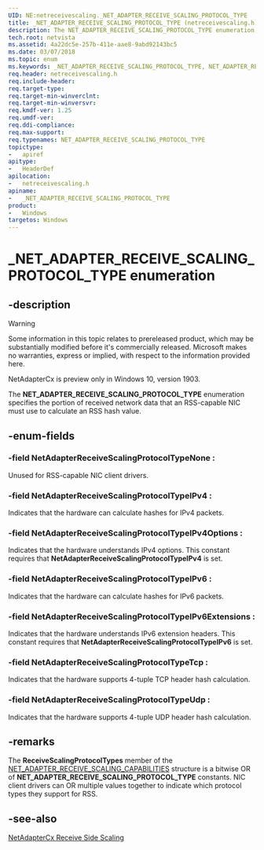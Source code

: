 ```yaml
---
UID: NE:netreceivescaling._NET_ADAPTER_RECEIVE_SCALING_PROTOCOL_TYPE
title: _NET_ADAPTER_RECEIVE_SCALING_PROTOCOL_TYPE (netreceivescaling.h)
description: The NET_ADAPTER_RECEIVE_SCALING_PROTOCOL_TYPE enumeration specifies the portion of received network data that a NIC must use to calculate an RSS hash value.
tech.root: netvista
ms.assetid: 4a22dc5e-257b-411e-aae8-9abd92143bc5
ms.date: 03/07/2018
ms.topic: enum
ms.keywords: _NET_ADAPTER_RECEIVE_SCALING_PROTOCOL_TYPE, NET_ADAPTER_RECEIVE_SCALING_PROTOCOL_TYPE, 
req.header: netreceivescaling.h
req.include-header:
req.target-type:
req.target-min-winverclnt:
req.target-min-winversvr:
req.kmdf-ver: 1.25
req.umdf-ver:
req.ddi-compliance:
req.max-support:
req.typenames: NET_ADAPTER_RECEIVE_SCALING_PROTOCOL_TYPE
topictype: 
-	apiref
apitype: 
-	HeaderDef
apilocation: 
-	netreceivescaling.h
apiname: 
-	_NET_ADAPTER_RECEIVE_SCALING_PROTOCOL_TYPE
product:
-	Windows
targetos: Windows
---
```


# _NET_ADAPTER_RECEIVE_SCALING_PROTOCOL_TYPE enumeration

## -description
> [!WARNING]
> Some information in this topic relates to prereleased product, which may be substantially modified before it's commercially released. Microsoft makes no warranties, express or implied, with respect to the information provided here.
>
> NetAdapterCx is preview only in Windows 10, version 1903.

The **NET_ADAPTER_RECEIVE_SCALING_PROTOCOL_TYPE** enumeration specifies the portion of received network data that an RSS-capable NIC must use to calculate an RSS hash value.

## -enum-fields

### -field NetAdapterReceiveScalingProtocolTypeNone : 
Unused for RSS-capable NIC client drivers.

### -field NetAdapterReceiveScalingProtocolTypeIPv4 : 
Indicates that the hardware can calculate hashes for IPv4 packets.

### -field NetAdapterReceiveScalingProtocolTypeIPv4Options : 
Indicates that the hardware understands IPv4 options. This constant requires that **NetAdapterReceiveScalingProtocolTypeIPv4** is set.

### -field NetAdapterReceiveScalingProtocolTypeIPv6 : 
Indicates that the hardware can calculate hashes for IPv6 packets.

### -field NetAdapterReceiveScalingProtocolTypeIPv6Extensions : 
Indicates that the hardware understands IPv6 extension headers. This constant requires that **NetAdapterReceiveScalingProtocolTypeIPv6** is set.

### -field NetAdapterReceiveScalingProtocolTypeTcp : 
Indicates that the hardware supports 4-tuple TCP header hash calculation.

### -field NetAdapterReceiveScalingProtocolTypeUdp : 
Indicates that the hardware supports 4-tuple UDP header hash calculation.

## -remarks
The **ReceiveScalingProtocolTypes** member of the [NET_ADAPTER_RECEIVE_SCALING_CAPABILITIES](ns-netreceivescaling-_net_adapter_receive_scaling_capabilities.md) structure is a bitwise OR of **NET_ADAPTER_RECEIVE_SCALING_PROTOCOL_TYPE** constants. NIC client drivers can OR multiple values together to indicate which protocol types they support for RSS.



## -see-also

[NetAdapterCx Receive Side Scaling](https://docs.microsoft.com/windows-hardware/drivers/netcx/netadaptercx-receive-side-scaling-rss-)
